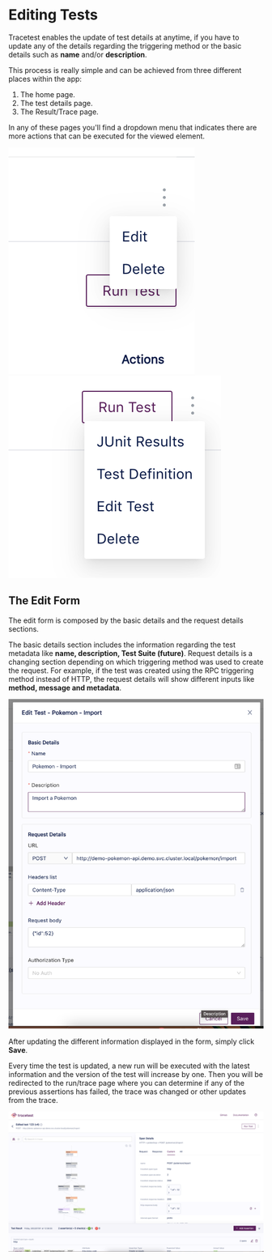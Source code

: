 # Editing Tests

Tracetest enables the update of test details at anytime, if you have to update any of the details regarding the triggering method or the basic details such as **name** and/or **description**.

This process is really simple and can be achieved from three different places within the app:
1. The home page.
2. The test details page.
3. The Result/Trace page.

In any of these pages you'll find a dropdown menu that indicates there are more actions that can be executed for the viewed element.

![Home Dropdown](../img/edit-test-home-dropdown.png)
![Trace Dropdown](../img/edit-test-trace-dropdown.png)

## The Edit Form

The edit form is composed by the basic details and the request details sections.

The basic details section includes the information regarding the test metadata like **name, description, Test Suite (future)**.
Request details is a changing section depending on which triggering method was used to create the request. For example, if the test was created using the RPC triggering method instead of HTTP, the request details will show different inputs like **method, message and metadata**.

![Edit Test Form](../img/edit-test-form.png)

After updating the different information displayed in the form, simply click **Save**.

Every time the test is updated, a new run will be executed with the latest information and the version of the test will increase by one.
Then you will be redirected to the run/trace page where you can determine if any of the previous assertions has failed, the trace was changed or other updates from the trace.

![Edit Test Trace](../img/edit-test-trace.png)